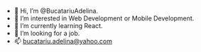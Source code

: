 - 👋 Hi, I’m @BucatariuAdelina.
- 👀 I’m interested in Web Development or Mobile Development.
- 🌱 I’m currently learning React.
- 💞️ I’m looking for a job.
- 📫 bucatariu.adelina@yahoo.com

<!---
BucatariuAdelina/BucatariuAdelina is a ✨ special ✨ repository because its `README.md` (this file) appears on your GitHub profile.
You can click the Preview link to take a look at your changes.
--->
